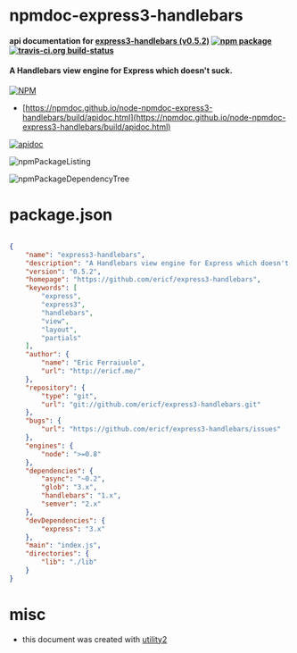 # npmdoc-express3-handlebars

#### api documentation for  [express3-handlebars (v0.5.2)](https://github.com/ericf/express3-handlebars)  [![npm package](https://img.shields.io/npm/v/npmdoc-express3-handlebars.svg?style=flat-square)](https://www.npmjs.org/package/npmdoc-express3-handlebars) [![travis-ci.org build-status](https://api.travis-ci.org/npmdoc/node-npmdoc-express3-handlebars.svg)](https://travis-ci.org/npmdoc/node-npmdoc-express3-handlebars)

#### A Handlebars view engine for Express which doesn't suck.

[![NPM](https://nodei.co/npm/express3-handlebars.png?downloads=true&downloadRank=true&stars=true)](https://www.npmjs.com/package/express3-handlebars)

- [https://npmdoc.github.io/node-npmdoc-express3-handlebars/build/apidoc.html](https://npmdoc.github.io/node-npmdoc-express3-handlebars/build/apidoc.html)

[![apidoc](https://npmdoc.github.io/node-npmdoc-express3-handlebars/build/screenCapture.buildCi.browser.%252Ftmp%252Fbuild%252Fapidoc.html.png)](https://npmdoc.github.io/node-npmdoc-express3-handlebars/build/apidoc.html)

![npmPackageListing](https://npmdoc.github.io/node-npmdoc-express3-handlebars/build/screenCapture.npmPackageListing.svg)

![npmPackageDependencyTree](https://npmdoc.github.io/node-npmdoc-express3-handlebars/build/screenCapture.npmPackageDependencyTree.svg)



# package.json

```json

{
    "name": "express3-handlebars",
    "description": "A Handlebars view engine for Express which doesn't suck.",
    "version": "0.5.2",
    "homepage": "https://github.com/ericf/express3-handlebars",
    "keywords": [
        "express",
        "express3",
        "handlebars",
        "view",
        "layout",
        "partials"
    ],
    "author": {
        "name": "Eric Ferraiuolo",
        "url": "http://ericf.me/"
    },
    "repository": {
        "type": "git",
        "url": "git://github.com/ericf/express3-handlebars.git"
    },
    "bugs": {
        "url": "https://github.com/ericf/express3-handlebars/issues"
    },
    "engines": {
        "node": ">=0.8"
    },
    "dependencies": {
        "async": "~0.2",
        "glob": "3.x",
        "handlebars": "1.x",
        "semver": "2.x"
    },
    "devDependencies": {
        "express": "3.x"
    },
    "main": "index.js",
    "directories": {
        "lib": "./lib"
    }
}
```



# misc
- this document was created with [utility2](https://github.com/kaizhu256/node-utility2)
